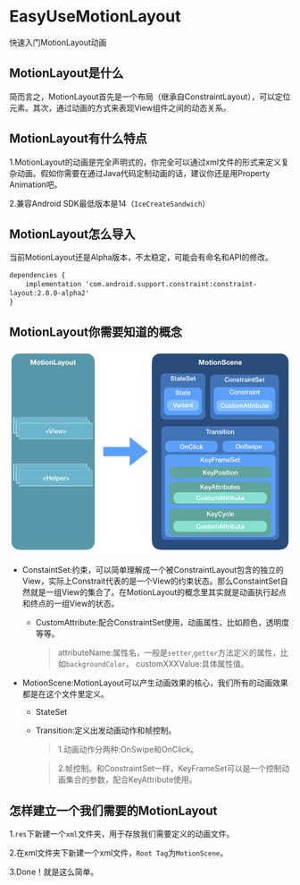 # EasyUseMotionLayout
快速入门MotionLayout动画



## MotionLayout是什么

简而言之，MotionLayout首先是一个布局（继承自ConstraintLayout），可以定位元素。其次，通过动画的方式来表现View组件之间的动态关系。



## MotionLayout有什么特点

1.MotionLayout的动画是完全声明式的，你完全可以通过xml文件的形式来定义复杂动画。假如你需要在通过Java代码定制动画的话，建议你还是用Property Animation吧。

2.兼容Android SDK最低版本是14（`IceCreateSandwich`）



## MotionLayout怎么导入

当前MotionLayout还是Alpha版本，不太稳定，可能会有命名和API的修改。

```
dependencies {
    implementation 'com.android.support.constraint:constraint-layout:2.0.0-alpha2'
}
```



## MotionLayout你需要知道的概念

![MotionLayout结构](https://github.com/kaershushu/EasyUseMotionLayout/blob/HEAD/art/MotionLayout%E7%BB%93%E6%9E%84.png)

- ConstaintSet:约束，可以简单理解成一个被ConstraintLayout包含的独立的View，实际上Constrait代表的是一个View的约束状态。那么ConstaintSet自然就是一组View的集合了。在MotionLayout的概念里其实就是动画执行起点和终点的一组View的状态。
  
    * CustomAttribute:配合ConstraintSet使用，动画属性，比如颜色，透明度等等。
        
        > attributeName:属性名，一般是`setter`,`getter`方法定义的属性，比如`backgroundColor`。
        > customXXXValue:具体属性值。
  
- MotionScene:MotionLayout可以产生动画效果的核心，我们所有的动画效果都是在这个文件里定义。
  - StateSet
  - Transition:定义出发动画动作和帧控制。
  
    > 1.动画动作分两种:OnSwipe和OnClick。
    
    > 2.帧控制。和ConstraintSet一样，KeyFrameSet可以是一个控制动画集合的参数，配合KeyAttribute使用。



## 怎样建立一个我们需要的MotionLayout

1.`res`下新建一个`xml`文件夹，用于存放我们需要定义的动画文件。

2.在xml文件夹下新建一个xml文件，`Root Tag`为`MotionScene`。

3.Done！就是这么简单。













